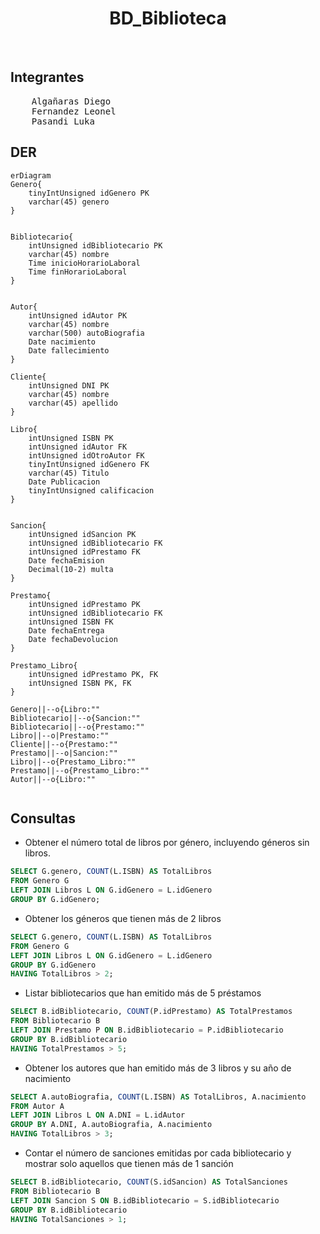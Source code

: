 <h1 align= "center">BD_Biblioteca</h1>
<br>

## Integrantes

<pre>
    Algañaras Diego
    Fernandez Leonel
    Pasandi Luka
</pre>

## DER

```mermaid
erDiagram
Genero{
    tinyIntUnsigned idGenero PK
    varchar(45) genero
}


Bibliotecario{
    intUnsigned idBibliotecario PK
    varchar(45) nombre
    Time inicioHorarioLaboral
    Time finHorarioLaboral
}


Autor{
    intUnsigned idAutor PK
    varchar(45) nombre
    varchar(500) autoBiografia
    Date nacimiento
    Date fallecimiento
}

Cliente{
    intUnsigned DNI PK
    varchar(45) nombre
    varchar(45) apellido
}

Libro{
    intUnsigned ISBN PK
    intUnsigned idAutor FK
    intUnsigned idOtroAutor FK
    tinyIntUnsigned idGenero FK
    varchar(45) Titulo
    Date Publicacion
    tinyIntUnsigned calificacion
}


Sancion{
    intUnsigned idSancion PK
    intUnsigned idBibliotecario FK
    intUnsigned idPrestamo FK
    Date fechaEmision
    Decimal(10-2) multa    
}

Prestamo{
    intUnsigned idPrestamo PK
    intUnsigned idBibliotecario FK
    intUnsigned ISBN FK
    Date fechaEntrega
    Date fechaDevolucion
}

Prestamo_Libro{
    intUnsigned idPrestamo PK, FK
    intUnsigned ISBN PK, FK
}

Genero||--o{Libro:""
Bibliotecario||--o{Sancion:""
Bibliotecario||--o{Prestamo:""
Libro||--o|Prestamo:""
Cliente||--o{Prestamo:""
Prestamo||--o|Sancion:""
Libro||--o{Prestamo_Libro:""
Prestamo||--o{Prestamo_Libro:""
Autor||--o{Libro:""


```

## Consultas

- Obtener el número total de libros por género, incluyendo géneros sin libros.
```sql
SELECT G.genero, COUNT(L.ISBN) AS TotalLibros
FROM Genero G
LEFT JOIN Libros L ON G.idGenero = L.idGenero
GROUP BY G.idGenero;
```
- Obtener los géneros que tienen más de 2 libros
```sql
SELECT G.genero, COUNT(L.ISBN) AS TotalLibros
FROM Genero G
LEFT JOIN Libros L ON G.idGenero = L.idGenero
GROUP BY G.idGenero
HAVING TotalLibros > 2;
```
- Listar bibliotecarios que han emitido más de 5 préstamos
```sql
SELECT B.idBibliotecario, COUNT(P.idPrestamo) AS TotalPrestamos
FROM Bibliotecario B
LEFT JOIN Prestamo P ON B.idBibliotecario = P.idBibliotecario
GROUP BY B.idBibliotecario
HAVING TotalPrestamos > 5;
```
- Obtener los autores que han emitido más de 3 libros y su año de nacimiento

```sql
SELECT A.autoBiografia, COUNT(L.ISBN) AS TotalLibros, A.nacimiento
FROM Autor A
LEFT JOIN Libros L ON A.DNI = L.idAutor
GROUP BY A.DNI, A.autoBiografia, A.nacimiento
HAVING TotalLibros > 3;
```

- Contar el número de sanciones emitidas por cada bibliotecario y mostrar solo aquellos que tienen más de 1 sanción

```sql
SELECT B.idBibliotecario, COUNT(S.idSancion) AS TotalSanciones
FROM Bibliotecario B
LEFT JOIN Sancion S ON B.idBibliotecario = S.idBibliotecario
GROUP BY B.idBibliotecario
HAVING TotalSanciones > 1;
```

